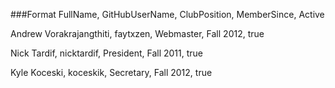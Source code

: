 
###Format
    FullName,    GitHubUserName,    ClubPosition,    MemberSince,     Active
    

Andrew Vorakrajangthiti, faytxzen, Webmaster, Fall 2012, true

Nick Tardif, nicktardif, President, Fall 2011, true

Kyle Koceski, koceskik, Secretary, Fall 2012, true
